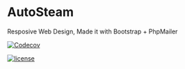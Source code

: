# AutoSteam
Resposive Web Design, Made it with Bootstrap + PhpMailer

[![Codecov](https://img.shields.io/codecov/c/github/codecov/example-python.svg?style=flat-square)](https://github.com/manelopz/AutoSteam)

[![license](https://img.shields.io/github/license/mashape/apistatus.svg?style=flat-square)](https://github.com/manelopz/AutoSteam/blob/master/LICENSE)

